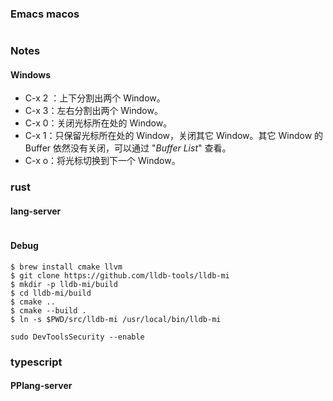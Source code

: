 ### Emacs macos
```

```

### Notes
#### Windows
- C-x 2 ：上下分割出两个 Window。
- C-x 3：左右分割出两个 Window。
- C-x 0：关闭光标所在处的 Window。
- C-x 1：只保留光标所在处的 Window，关闭其它 Window。其它 Window 的 Buffer 依然没有关闭，可以通过 "*Buffer List*" 查看。
- C-x o：将光标切换到下一个 Window。 

### rust
#### lang-server
```

```
#### Debug
```
$ brew install cmake llvm
$ git clone https://github.com/lldb-tools/lldb-mi
$ mkdir -p lldb-mi/build
$ cd lldb-mi/build
$ cmake ..
$ cmake --build .
$ ln -s $PWD/src/lldb-mi /usr/local/bin/lldb-mi
```

```
sudo DevToolsSecurity --enable
```
### typescript
#### PPlang-server
```

```

